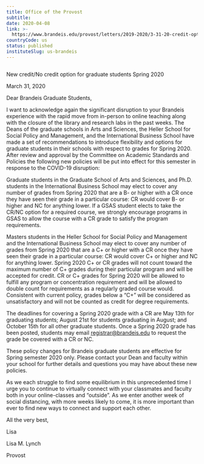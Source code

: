 ```yaml
---
title: Office of the Provost
subtitle: 
date: 2020-04-08
link: >-
  https://www.brandeis.edu/provost/letters/2019-2020/3-31-20-credit-option-graduate-students.html
countryCode: us
status: published
instituteSlug: us-brandeis
---
```

![]()

New credit/No credit option for graduate students Spring 2020

March 31, 2020

Dear Brandeis Graduate Students,

I want to acknowledge again the significant disruption to your Brandeis experience with the rapid move from in-person to online teaching along with the closure of the library and research labs in the past weeks. The Deans of the graduate schools in Arts and Sciences, the Heller School for Social Policy and Management, and the International Business School have made a set of recommendations to introduce flexibility and options for graduate students in their schools with respect to grades for Spring 2020. After review and approval by the Committee on Academic Standards and Policies the following new policies will be put into effect for this semester in response to the COVID-19 disruption:

Graduate students in the Graduate School of Arts and Sciences, and Ph.D. students in the International Business School may elect to cover any number of grades from Spring 2020 that are a B- or higher with a CR once they have seen their grade in a particular course: CR would cover B- or higher and NC for anything lower. If a GSAS student elects to take the CR/NC option for a required course, we strongly encourage programs in GSAS to allow the course with a CR grade to satisfy the program requirements.

Masters students in the Heller School for Social Policy and Management and the International Business School may elect to cover any number of grades from Spring 2020 that are a C+ or higher with a CR once they have seen their grade in a particular course: CR would cover C+ or higher and NC for anything lower. Spring 2020 C+ or CR grades will not count toward the maximum number of C+ grades during their particular program and will be accepted for credit. CR or C+ grades for Spring 2020 will be allowed to fulfill any program or concentration requirement and will be allowed to double count for requirements as a regularly graded course would. Consistent with current policy, grades below a “C+” will be considered as unsatisfactory and will not be counted as credit for degree requirements.

The deadlines for covering a Spring 2020 grade with a CR are May 13th for graduating students; August 21st for students graduating in August; and October 15th for all other graduate students. Once a Spring 2020 grade has been posted, students may email registrar@brandeis.edu to request the grade be covered with a CR or NC.

These policy changes for Brandeis graduate students are effective for Spring semester 2020 only. Please contact your Dean and faculty within your school for further details and questions you may have about these new policies.

As we each struggle to find some equilibrium in this unprecedented time I urge you to continue to virtually connect with your classmates and faculty both in your online-classes and “outside”. As we enter another week of social distancing, with more weeks likely to come, it is more important than ever to find new ways to connect and support each other.

All the very best,

Lisa

Lisa M. Lynch

Provost